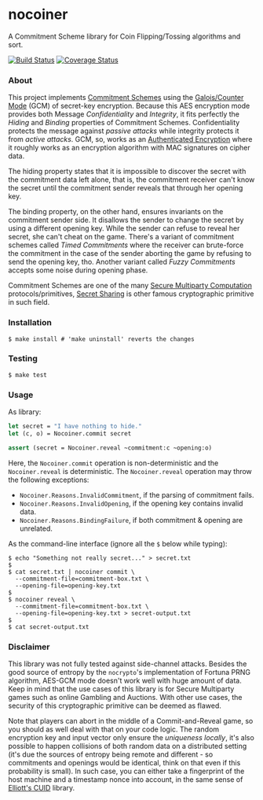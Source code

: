 nocoiner
========

A Commitment Scheme library for Coin Flipping/Tossing algorithms and sort.

[![Build Status](https://travis-ci.com/marcoonroad/nocoiner.svg?branch=master)](https://travis-ci.com/marcoonroad/nocoiner)
[![Coverage Status](https://coveralls.io/repos/github/marcoonroad/nocoiner/badge.svg?branch=master)](https://coveralls.io/github/marcoonroad/nocoiner?branch=master)

### About

This project implements [Commitment Schemes][1] using the
[Galois/Counter Mode][2] (GCM) of secret-key encryption. Because this AES
encryption mode provides both Message _Confidentiality_ and _Integrity_, it fits
perfectly the _Hiding_ and _Binding_ properties of Commitment Schemes.
Confidentiality protects the message against _passive attacks_ while integrity
protects it from _active attacks_. GCM, so, works as an
[Authenticated Encryption][6] where it roughly works as an encryption algorithm
with MAC signatures on cipher data.

The hiding property states that it is impossible to discover the secret with the
commitment data left alone, that is, the commitment receiver can't know the
secret until the commitment sender reveals that through her opening key.

The binding property, on the other hand, ensures invariants on the commitment
sender side. It disallows the sender to change the secret by using a different
opening key. While the sender can refuse to reveal her secret, she can't cheat
on the game. There's a variant of commitment schemes called _Timed Commitments_
where the receiver can brute-force the commitment in the case of the sender
aborting the game by refusing to send the opening key, tho. Another variant
called _Fuzzy Commitments_ accepts some noise during opening phase.

Commitment Schemes are one of the many [Secure Multiparty Computation][3]
protocols/primitives, [Secret Sharing][4] is other famous cryptographic
primitive in such field.

### Installation

```shell
$ make install # 'make uninstall' reverts the changes
```

### Testing

```shell
$ make test
```

### Usage

As library:

```ocaml
let secret = "I have nothing to hide."
let (c, o) = Nocoiner.commit secret

assert (secret = Nocoiner.reveal ~commitment:c ~opening:o)
```

Here, the `Nocoiner.commit` operation is non-deterministic and the
`Nocoiner.reveal` is deterministic. The `Nocoiner.reveal` operation may throw
the following exceptions:
- `Nocoiner.Reasons.InvalidCommitment`, if the parsing of commitment fails.
- `Nocoiner.Reasons.InvalidOpening`, if the opening key contains invalid data.
- `Nocoiner.Reasons.BindingFailure`, if both commitment & opening are unrelated.

As the command-line interface (ignore all the `$` below while typing):

```shell
$ echo "Something not really secret..." > secret.txt
$
$ cat secret.txt | nocoiner commit \
  --commitment-file=commitment-box.txt \
  --opening-file=opening-key.txt
$
$ nocoiner reveal \
  --commitment-file=commitment-box.txt \
  --opening-file=opening-key.txt > secret-output.txt
$
$ cat secret-output.txt
```

### Disclaimer

This library was not fully tested against side-channel attacks. Besides the
good source of entropy by the `nocrypto`'s implementation of Fortuna PRNG
algorithm, AES-GCM mode doesn't work well with huge amount of data. Keep in mind
that the use cases of this library is for Secure Multiparty games such as online
Gambling and Auctions. With other use cases, the security of this cryptographic
primitive can be deemed as flawed.

Note that players can abort in the middle of a Commit-and-Reveal game, so you
should as well deal with that on your code logic. The random encryption key
and input vector only ensure the _uniqueness locally_, it's also possible to
happen collisions of both random data on a distributed setting (it's due the
sources of entropy being remote and different - so commitments and openings
would be identical, think on that even if this probability is small). In such
case, you can either take a fingerprint of the host machine and a timestamp
nonce into account, in the same sense of [Elliott's CUID][5] library.

  [1]: https://en.wikipedia.org/wiki/Commitment_scheme
  [2]: https://en.wikipedia.org/wiki/Galois/Counter_Mode
  [3]: https://en.wikipedia.org/wiki/Secure_multiparty_computation
  [4]: https://en.wikipedia.org/wiki/Secret_sharing
  [5]: https://github.com/ericelliott/cuid
  [6]: https://en.wikipedia.org/wiki/Authenticated_encryption
